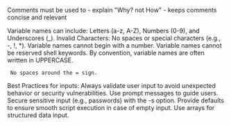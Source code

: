 Comments must be used to 
    -   explain "Why? not How"
    - keeps comments concise and relevant


Variable names can include:
Letters (a-z, A-Z),
Numbers (0-9), and
Underscores (_).
Invalid Characters:
No spaces or special characters (e.g., -, !, *).
Variable names cannot begin with a number.
Variable names cannot be reserved shell keywords.
By convention, variable names are often written in UPPERCASE.

     No spaces around the = sign.


Best Practices for inputs:
Always validate user input to avoid unexpected behavior or security vulnerabilities.
Use prompt messages to guide users.
Secure sensitive input (e.g., passwords) with the -s option.
Provide defaults to ensure smooth script execution in case of empty input.
Use arrays for structured data input.
